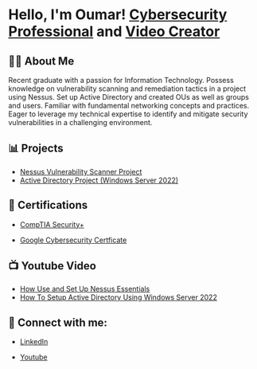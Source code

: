 <h1>Hello, I'm Oumar! <a href="https://www.linkedin.com/in/oumarwane/">Cybersecurity Professional</a> and <a href="https://www.youtube.com/@oaw2780">Video Creator</a></h1>

<h2>👨‍💻 About Me</h2>
Recent graduate with a passion for Information Technology. Possess knowledge on vulnerability scanning and remediation tactics in a project using Nessus. Set up Active Directory and created OUs as well as groups and users. Familiar with fundamental networking concepts and practices. Eager to leverage my technical expertise to identify and mitigate security vulnerabilities in a challenging environment. 

<h2> 📊 Projects </h2>

- [Nessus Vulnerability Scanner Project](https://github.com/OumarWane/Nessus-Scanner-Project)
- [Active Directory Project (Windows Server 2022)](https://github.com/OumarWane/Active-Directory-Project)

<h2> 📄 Certifications </h2>


- [CompTIA Security+](https://drive.google.com/file/d/1WF1YVw-luMhbGiHnxXvNnUjDO0iJenOh/view?usp=sharing)
  
- [Google Cybersecurity Certficate](https://www.coursera.org/account/accomplishments/professional-cert/SBKZ2ND3PKJL?utm_source=link&utm_medium=certificate&utm_content=cert_image&utm_campaign=sharing_cta&utm_product=prof)



<h2>📺 Youtube Video</h2>

- [How Use and Set Up Nessus Essentials](https://youtu.be/TypWpI8i4as)
- [How To Setup Active Directory Using Windows Server 2022](https://youtu.be/3OgfwAJQeE4)

<h2> 🤳 Connect with me:</h2>

- <a href="https://www.linkedin.com/in/oumarwane/">LinkedIn</a>





- <a href="https://www.youtube.com/@oaw2780">Youtube</a>

